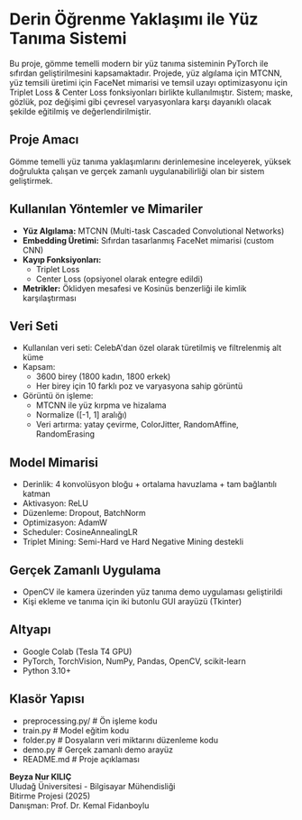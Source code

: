 # Derin Öğrenme Yaklaşımı ile Yüz Tanıma Sistemi

Bu proje, gömme temelli modern bir yüz tanıma sisteminin PyTorch ile sıfırdan geliştirilmesini kapsamaktadır. Projede, yüz algılama için MTCNN, yüz temsili üretimi için FaceNet mimarisi ve temsil uzayı optimizasyonu için Triplet Loss & Center Loss fonksiyonları birlikte kullanılmıştır. Sistem; maske, gözlük, poz değişimi gibi çevresel varyasyonlara karşı dayanıklı olacak şekilde eğitilmiş ve değerlendirilmiştir.

## Proje Amacı

Gömme temelli yüz tanıma yaklaşımlarını derinlemesine inceleyerek, yüksek doğrulukta çalışan ve gerçek zamanlı uygulanabilirliği olan bir sistem geliştirmek.

## Kullanılan Yöntemler ve Mimariler

- **Yüz Algılama:** MTCNN (Multi-task Cascaded Convolutional Networks)
- **Embedding Üretimi:** Sıfırdan tasarlanmış FaceNet mimarisi (custom CNN)
- **Kayıp Fonksiyonları:**
  - Triplet Loss
  - Center Loss (opsiyonel olarak entegre edildi)
- **Metrikler:** Öklidyen mesafesi ve Kosinüs benzerliği ile kimlik karşılaştırması

## Veri Seti

- Kullanılan veri seti: CelebA'dan özel olarak türetilmiş ve filtrelenmiş alt küme
- Kapsam:
  - 3600 birey (1800 kadın, 1800 erkek)
  - Her birey için 10 farklı poz ve varyasyona sahip görüntü
- Görüntü ön işleme:
  - MTCNN ile yüz kırpma ve hizalama
  - Normalize ([-1, 1] aralığı)
  - Veri artırma: yatay çevirme, ColorJitter, RandomAffine, RandomErasing

## Model Mimarisi

- Derinlik: 4 konvolüsyon bloğu + ortalama havuzlama + tam bağlantılı katman
- Aktivasyon: ReLU
- Düzenleme: Dropout, BatchNorm
- Optimizasyon: AdamW
- Scheduler: CosineAnnealingLR
- Triplet Mining: Semi-Hard ve Hard Negative Mining destekli

## Gerçek Zamanlı Uygulama

- OpenCV ile kamera üzerinden yüz tanıma demo uygulaması geliştirildi
- Kişi ekleme ve tanıma için iki butonlu GUI arayüzü (Tkinter)

## Altyapı

- Google Colab (Tesla T4 GPU)
- PyTorch, TorchVision, NumPy, Pandas, OpenCV, scikit-learn
- Python 3.10+

## Klasör Yapısı
- preprocessing.py/ # Ön işleme kodu 
- train.py # Model eğitim kodu
- folder.py # Dosyaların veri miktarını düzenleme kodu
- demo.py # Gerçek zamanlı demo arayüz
- README.md # Proje açıklaması

  
**Beyza Nur KILIÇ**  
Uludağ Üniversitesi - Bilgisayar Mühendisliği  
Bitirme Projesi (2025)  
Danışman: Prof. Dr. Kemal Fidanboylu
